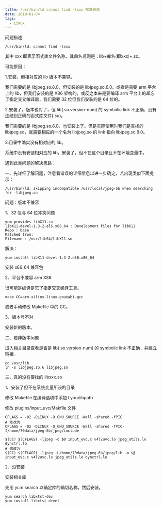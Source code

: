 ```yaml
---
title: /usr/bin/ld cannot find -lxxx 解决思路
date: 2010-01-04
tags: 
  - Linux
---
```


问题描述

```
/usr/bin/ld: cannot find -lxxx
```

其中 xxx 即表示函式库文件名称，其命名规则是：lib+库名(即xxx)+.so。

可能原因：

1.安装，但相对应的 lib 版本不兼容。

我们需要的是 libjpeg.so.8.0，但安装的是 libjpeg.so.6.0。或者是需要 arm 平台上的 lib，但我们安装的是 X86 架构的，或反之本来是要编译 arm 平台上的却忘了指定交叉编译器，我们需要 32 位但我们安装的是 64 位的。

2.安装了，版本也对了，但 lib(.so.version-num) 的 symbolic link 不正确，没有连结到正确的函式库文件(.so)。

我们需要的是 libjpeg.so.8.0，也安装上了。但是实际使用时我们是查找的 libjpeg.so，就需要相应的一个名为 libjpeg.so 的 link 指向 libjpeg.so.8.0。

3.目录中确实没有相对应的 lib。

系统中没有安装相对应的 lib，安装了，但不在这个目录且不在环境变量中。

<!--more-->

遇到此类问题的解决思路：

一、先详细了解问题，注意看错误的详细信息以进一步确定，若出现类似下面提示： 

```
/usr/bin/ld: skipping incompatible /usr/local/jpeg-6b when searching for -libjpeg.so
```

问题：版本不兼容

1、32 位与 64 位冲突问题

```
yum provides libX11.so
libX11-devel-1.3-2.el6.x86_64 : Development files for libX11
Repo : base
Matched from:
Filename : /usr/lib64/libX11.so
```

解决：

```
yum install libX11-devel-1.3-2.el6.x86_64
```

安装 x86_64 兼容包

2、平台不兼容 arm X86

很可能是编译是忘了指定交叉编译工具。

```
make CC=arm-xilinx-linux-gnueabi-gcc
```

或者手动修改 Makefile 中的 CC。

3、版本号不对

安装新的版本。

二、若非版本问题

进入相关目录查看是否是 lib(.so.version-num) 的 symbolic link 不正确，并建立链接。

```
cd /usr/lib
ln -s libjpeg.so.6 libjpeg.so 
```

三、真的没有要找的 libxxx.so

1、安装了但不在系统变量所设的目录

修改 Makefile 在编译选项中添加 Lyourlibpath

修改 plugins/input_uvc/Makfile 文件

```
CFLAGS = -O2 -DLINUX -D_GNU_SOURCE -Wall -shared -fPIC
# 修改为
CFLAGS = -O2 -DLINUX -D_GNU_SOURCE -Wall -shared -fPIC-I/home/70data/jpeg-6b/jpeg/include 

$(CC) $(CFLAGS) -ljpeg -o $@ input_uvc.c v4l2uvc.lo jpeg_utils.lo dynctrl.lo
# 修改为
$(CC) $(CFLAGS) -ljpeg -L/home/70data/jpeg-6b/jpeg/lib -o $@ input_uvc.c v4l2uvc.lo jpeg_utils.lo dynctrl.lo
```

2、没安装

安装相关库

先用 yum search 以确定库的确切名称，然后安装。 

```
yum search libxtst-dev
yum install libxtst-devel   
```
